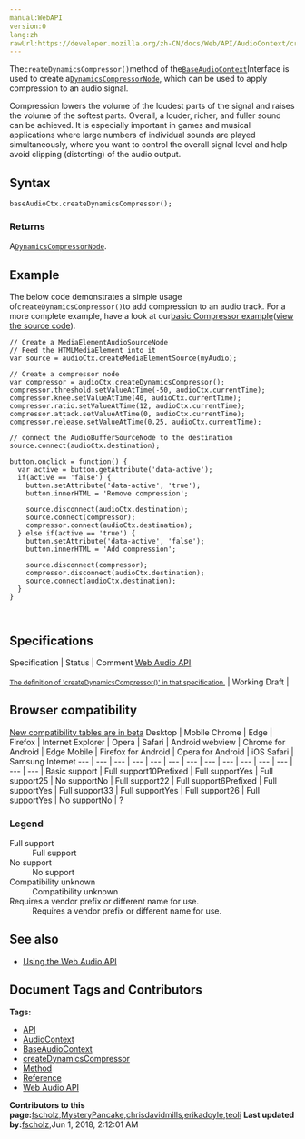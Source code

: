 ```yaml
---
manual:WebAPI
version:0
lang:zh
rawUrl:https://developer.mozilla.org/zh-CN/docs/Web/API/AudioContext/createDynamicsCompressor
---
```






The`createDynamicsCompressor()`method of the[`BaseAudioContext`](%14161 "The BaseAudioContext interface acts as a base definition for online and offline audio-processing graphs, as represented by AudioContext and OfflineAudioContext respectively.")Interface is used to create a[`DynamicsCompressorNode`](%9823 "Inherits properties from its parent, AudioNode."), which can be used to apply compression to an audio signal.




Compression lowers the volume of the loudest parts of the signal and raises the volume of the softest parts. Overall, a louder, richer, and fuller sound can be achieved. It is especially important in games and musical applications where large numbers of individual sounds are played simultaneously, where you want to control the overall signal level and help avoid clipping (distorting) of the audio output.


## Syntax<a name="Syntax"></a>

```
baseAudioCtx.createDynamicsCompressor();
```

### Returns<a name="Returns"></a>


A[`DynamicsCompressorNode`](%9823 "Inherits properties from its parent, AudioNode.").


## Example<a name="Example"></a>


The below code demonstrates a simple usage of`createDynamicsCompressor()`to add compression to an audio track. For a more complete example, have a look at our[basic Compressor example](%9838 "")([view the source code](%9839 "")).


```
// Create a MediaElementAudioSourceNode
// Feed the HTMLMediaElement into it
var source = audioCtx.createMediaElementSource(myAudio);

// Create a compressor node
var compressor = audioCtx.createDynamicsCompressor();
compressor.threshold.setValueAtTime(-50, audioCtx.currentTime);
compressor.knee.setValueAtTime(40, audioCtx.currentTime);
compressor.ratio.setValueAtTime(12, audioCtx.currentTime);
compressor.attack.setValueAtTime(0, audioCtx.currentTime);
compressor.release.setValueAtTime(0.25, audioCtx.currentTime);

// connect the AudioBufferSourceNode to the destination
source.connect(audioCtx.destination);

button.onclick = function() {
  var active = button.getAttribute('data-active');
  if(active == 'false') {
    button.setAttribute('data-active', 'true');
    button.innerHTML = 'Remove compression';

    source.disconnect(audioCtx.destination);
    source.connect(compressor);
    compressor.connect(audioCtx.destination);
  } else if(active == 'true') {
    button.setAttribute('data-active', 'false');
    button.innerHTML = 'Add compression';

    source.disconnect(compressor);
    compressor.disconnect(audioCtx.destination);
    source.connect(audioCtx.destination);
  }
} 
 
 

```

## Specifications<a name="Specifications"></a>
Specification | Status | Comment 
[Web Audio API<br></br><small>The definition of &#39;createDynamicsCompressor()&#39; in that specification.</small>](%22934 "") | Working Draft |  


## Browser compatibility<a name="Browser_compatibility"></a>
[New compatibility tables are in beta<i></i>](%3360 "")
<abbr>Desktop<i></i></abbr> | <abbr>Mobile<i></i></abbr> 
<abbr>Chrome<i></i></abbr> | <abbr>Edge<i></i></abbr> | <abbr>Firefox<i></i></abbr> | <abbr>Internet Explorer<i></i></abbr> | <abbr>Opera<i></i></abbr> | <abbr>Safari<i></i></abbr> | <abbr>Android webview<i></i></abbr> | <abbr>Chrome for Android<i></i></abbr> | <abbr>Edge Mobile<i></i></abbr> | <abbr>Firefox for Android<i></i></abbr> | <abbr>Opera for Android<i></i></abbr> | <abbr>iOS Safari<i></i></abbr> | <abbr>Samsung Internet<i></i></abbr> 
 ---  |  ---  |  ---  |  ---  |  ---  |  ---  |  ---  |  ---  |  ---  |  ---  |  ---  |  ---  |  ---  |  ---  | 
Basic support | <abbr>Full support</abbr>10<abbr>Prefixed<i></i></abbr> | <abbr>Full support</abbr>Yes | <abbr>Full support</abbr>25 | <abbr>No support</abbr>No | <abbr>Full support</abbr>22 | <abbr>Full support</abbr>6<abbr>Prefixed<i></i></abbr> | <abbr>Full support</abbr>Yes | <abbr>Full support</abbr>33 | <abbr>Full support</abbr>Yes | <abbr>Full support</abbr>26 | <abbr>Full support</abbr>Yes | <abbr>No support</abbr>No | <abbr>?</abbr> 


### Legend<a name="Legend"></a>
<dl><dt id=''><abbr>Full support</abbr></dt><dd>Full support</dd><dt id=''><abbr>No support</abbr></dt><dd>No support</dd><dt id=''><abbr>Compatibility unknown</abbr></dt><dd>Compatibility unknown</dd><dt id=''><abbr>Requires a vendor prefix or different name for use.<i></i></abbr></dt><dd>Requires a vendor prefix or different name for use.</dd></dl>



## See also<a name="See_also"></a>

* [Using the Web Audio API](%3811 "")



## Document Tags and Contributors
**Tags:**
* [API](%22815 "")
* [AudioContext](%22887 "")
* [BaseAudioContext](%22888 "")
* [createDynamicsCompressor](%22935 "")
* [Method](%22861 "")
* [Reference](%22199 "")
* [Web Audio API](%22825 "")

**Contributors to this page:**[fscholz](%22202 ""),[MysteryPancake](%22911 ""),[chrisdavidmills](%22892 ""),[erikadoyle](%22912 ""),[teoli](%22366 "")
**Last updated by:**[fscholz](%22202 ""),<time>Jun 1, 2018, 2:12:01 AM</time>


